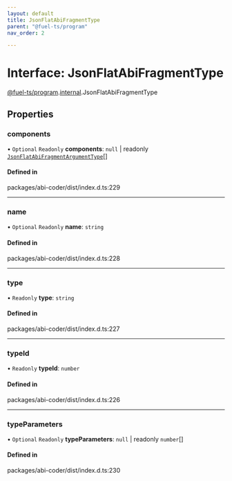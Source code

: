 ```yaml
---
layout: default
title: JsonFlatAbiFragmentType
parent: "@fuel-ts/program"
nav_order: 2

---
```


# Interface: JsonFlatAbiFragmentType

[@fuel-ts/program](../index.md).[internal](../namespaces/internal.md).JsonFlatAbiFragmentType

## Properties

### components

• `Optional` `Readonly` **components**: ``null`` \| readonly [`JsonFlatAbiFragmentArgumentType`](internal-JsonFlatAbiFragmentArgumentType.md)[]

#### Defined in

packages/abi-coder/dist/index.d.ts:229

___

### name

• `Optional` `Readonly` **name**: `string`

#### Defined in

packages/abi-coder/dist/index.d.ts:228

___

### type

• `Readonly` **type**: `string`

#### Defined in

packages/abi-coder/dist/index.d.ts:227

___

### typeId

• `Readonly` **typeId**: `number`

#### Defined in

packages/abi-coder/dist/index.d.ts:226

___

### typeParameters

• `Optional` `Readonly` **typeParameters**: ``null`` \| readonly `number`[]

#### Defined in

packages/abi-coder/dist/index.d.ts:230
